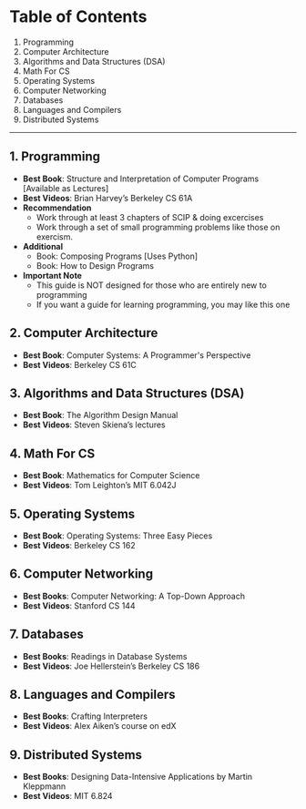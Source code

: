 # Table of Contents 

1. Programming 
2. Computer Architecture
3. Algorithms and Data Structures (DSA)
4. Math For CS 
5. Operating Systems 
6. Computer Networking 
7. Databases 
8. Languages and Compilers 
9. Distributed Systems 

--- 

## 1. Programming 
   - **Best Book**: Structure and Interpretation of Computer Programs [Available as Lectures]
   - **Best Videos**: Brian Harvey’s Berkeley CS 61A
   - **Recommendation**
      - Work through at least 3 chapters of SCIP & doing excercises 
      - Work through a set of small programming problems like those on exercism.
   - **Additional**
      - Book: Composing Programs [Uses Python]
      - Book:  How to Design Programs
   - **Important Note**
      - This guide is NOT designed for those who are entirely new to programming
      - If you want a guide for learning programming, you may like this one
## 2. Computer Architecture
   - **Best Book**: Computer Systems: A Programmer's Perspective
   - **Best Videos**: Berkeley CS 61C
## 3. Algorithms and Data Structures (DSA)
   - **Best Book**: The Algorithm Design Manual
   - **Best Videos**: Steven Skiena’s lectures
## 4. Math For CS 
   - **Best Book**: Mathematics for Computer Science
   - **Best Videos**: Tom Leighton’s MIT 6.042J
## 5. Operating Systems 
   - **Best Book**: Operating Systems: Three Easy Pieces
   - **Best Videos**: Berkeley CS 162
## 6. Computer Networking 
   - **Best Books**: Computer Networking: A Top-Down Approach
   - **Best Videos**: Stanford CS 144
## 7. Databases
   - **Best Books**: Readings in Database Systems
   - **Best Videos**: Joe Hellerstein’s Berkeley CS 186
## 8. Languages and Compilers
   - **Best Books**: Crafting Interpreters
   - **Best Videos**: Alex Aiken’s course on edX
## 9. Distributed Systems
   - **Best Books**: Designing Data-Intensive Applications by Martin Kleppmann
   - **Best Videos**: MIT 6.824
